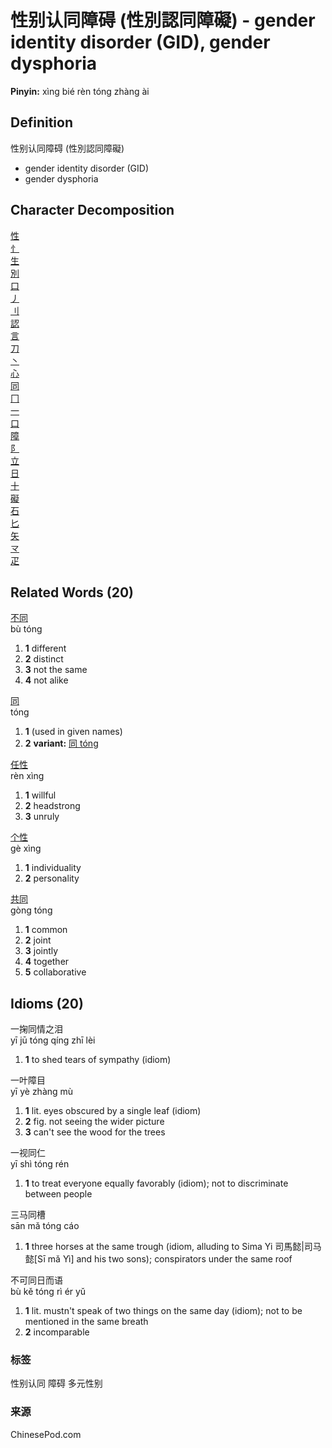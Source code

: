 # 性别认同障碍 (性別認同障礙) - gender identity disorder (GID), gender dysphoria

**Pinyin:** xìng bié rèn tóng zhàng ài

## Definition

性别认同障碍 (性別認同障礙)

- gender identity disorder (GID)
- gender dysphoria

## Character Decomposition

[性](/dictionary/性)  
[忄](/dictionary/忄)  
[生](/dictionary/生)  
[別](/dictionary/別)  
[口](/dictionary/口)  
[丿](/dictionary/丿)  
[刂](/dictionary/刂)  
[認](/dictionary/認)  
[言](/dictionary/言)  
[刀](/dictionary/刀)  
[丶](/dictionary/丶)  
[心](/dictionary/心)  
[同](/dictionary/同)  
[冂](/dictionary/冂)  
[一](/dictionary/一)  
[口](/dictionary/口)  
[障](/dictionary/障)  
[阝](/dictionary/阝)  
[立](/dictionary/立)  
[日](/dictionary/日)  
[十](/dictionary/十)  
[礙](/dictionary/礙)  
[石](/dictionary/石)  
[匕](/dictionary/匕)  
[矢](/dictionary/矢)  
[龴](/dictionary/龴)  
[疋](/dictionary/疋)  

## Related Words (20)

[不同](/dictionary/不同 "不同")  
bù tóng

1. **1** different  
2. **2** distinct  
3. **3** not the same  
4. **4** not alike  

[同](/dictionary/同 "同")  
tóng

1. **1** (used in given names)  
2. **2** **variant:** [同 tóng](/dictionary/同 "同")  

[任性](/dictionary/任性 "任性")  
rèn xìng

1. **1** willful  
2. **2** headstrong  
3. **3** unruly  

[个性](/dictionary/个性 "个性")  
gè xìng

1. **1** individuality  
2. **2** personality  

[共同](/dictionary/共同 "共同")  
gòng tóng

1. **1** common  
2. **2** joint  
3. **3** jointly  
4. **4** together  
5. **5** collaborative  

## Idioms (20)

一掬同情之泪  
yī jū tóng qíng zhī lèi

1. **1** to shed tears of sympathy (idiom)  

一叶障目  
yī yè zhàng mù

1. **1** lit. eyes obscured by a single leaf (idiom)  
2. **2** fig. not seeing the wider picture  
3. **3** can't see the wood for the trees  

一视同仁  
yī shì tóng rén

1. **1** to treat everyone equally favorably (idiom); not to discriminate between people  

三马同槽  
sān mǎ tóng cáo

1. **1** three horses at the same trough (idiom, alluding to Sima Yi 司馬懿|司马懿\[Sī mǎ Yì\] and his two sons); conspirators under the same roof  

不可同日而语  
bù kě tóng rì ér yǔ

1. **1** lit. mustn't speak of two things on the same day (idiom); not to be mentioned in the same breath  
2. **2** incomparable  

### 标签
性别认同 障碍 多元性别

### 来源
ChinesePod.com